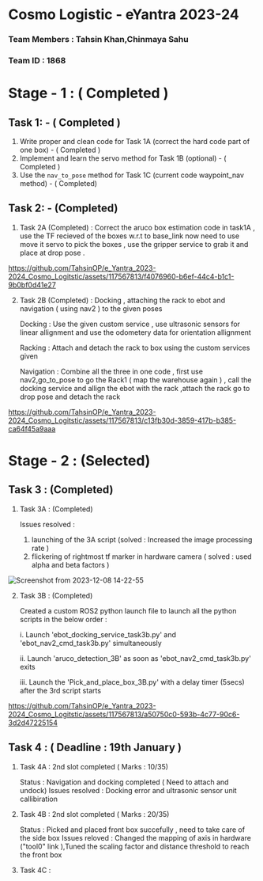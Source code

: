 # Cosmo Logistic - eYantra 2023-24
### Team Members : Tahsin Khan,Chinmaya Sahu 
### Team ID : 1868
# Stage - 1 : ( Completed ) 
## Task 1: - ( Completed )
1. Write proper and clean code for Task 1A (correct the hard code part of one box) - ( Completed )
2. Implement and learn the servo method for Task 1B (optional) - ( Completed )
3. Use the `nav_to_pose` method for Task 1C (current code waypoint_nav method) - ( Completed)

## Task 2: - (Completed)

1. Task 2A (Completed) : Correct the aruco box estimation code in task1A , use the TF recieved of the boxes w.r.t to base_link now need to use move it servo to pick the boxes , use the gripper service to grab it and place at drop pose .

https://github.com/TahsinOP/e_Yantra_2023-2024_Cosmo_Logitstic/assets/117567813/f4076960-b6ef-44c4-b1c1-9b0bf0d41e27

2. Task 2B (Completed) : Docking , attaching the rack to ebot and navigation ( using nav2 ) to the given poses
   
   Docking : Use the given custom service , use ultrasonic sensors for linear allignment and use the odometery data for orientation allignment 
   
   Racking : Attach and detach the rack to box using the custom services given
   
   Navigation : Combine all the three in one code , first use nav2,go_to_pose to go the Rack1 ( map the warehouse again ) , call the docking service and allign the ebot with the rack ,attach 
   the rack go to drop pose and detach the rack

https://github.com/TahsinOP/e_Yantra_2023-2024_Cosmo_Logitstic/assets/117567813/c13fb30d-3859-417b-b385-ca64f45a9aaa
   
# Stage - 2 : (Selected) 
## Task 3 : (Completed) 

1. Task 3A : (Completed)
   
   Issues resolved :
   1. launching of the 3A script (solved : Increased the image processing rate ) 
   2. flickering of rightmost tf marker in hardware camera ( solved : used alpha and beta factors )

![Screenshot from 2023-12-08 14-22-55](https://github.com/TahsinOP/e_Yantra_2023-2024_Cosmo_Logitstic/assets/117567813/e557d9ea-713e-436e-85cb-b394cb4cbd4a)

   
2. Task 3B : (Completed) 

    Created a custom ROS2 python launch file to launch all the python scripts in the below order :
   
     i. Launch 'ebot_docking_service_task3b.py' and 'ebot_nav2_cmd_task3b.py' simultaneously

     ii. Launch 'aruco_detection_3B' as soon as 'ebot_nav2_cmd_task3b.py' exits
   
     iii. Launch the 'Pick_and_place_box_3B.py' with a delay timer (5secs) after the 3rd script starts


https://github.com/TahsinOP/e_Yantra_2023-2024_Cosmo_Logitstic/assets/117567813/a50750c0-593b-4c77-90c6-3d2d47225154

## Task 4 : ( Deadline : 19th January )
1. Task 4A : 2nd slot completed ( Marks : 10/35)

   Status : Navigation and docking completed ( Need to attach and undock)
   Issues resolved : Docking error and ultrasonic sensor unit callibiration 

3. Task 4B : 2nd slot completed ( Marks : 20/35)
    
   Status : Picked and placed front box succefully , need to take care of the side box
   Issues reloved : Changed the mapping of axis in hardware ("tool0" link ),Tuned the scaling factor and distance threshold to reach the front box 

4. Task 4C : 

